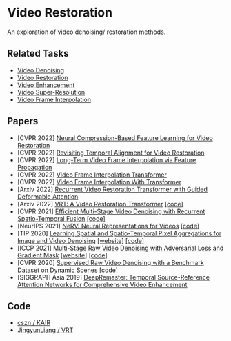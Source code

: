 # Video Restoration

An exploration of video denoising/ restoration methods.

## Related Tasks

-   [Video Denoising](https://paperswithcode.com/task/video-denoising)
-   [Video Restoration](https://paperswithcode.com/task/video-restoration)
-   [Video Enhancement](https://paperswithcode.com/task/video-enhancement)
-   [Video Super-Resolution](https://paperswithcode.com/task/video-super-resolution)
-   [Video Frame Interpolation](https://paperswithcode.com/task/video-frame-interpolation)

## Papers

-   [CVPR 2022] [Neural Compression-Based Feature Learning for Video Restoration](https://openaccess.thecvf.com/content/CVPR2022/html/Huang_Neural_Compression-Based_Feature_Learning_for_Video_Restoration_CVPR_2022_paper.html)
-   [CVPR 2022] [Revisiting Temporal Alignment for Video Restoration](https://openaccess.thecvf.com/content/CVPR2022/html/Zhou_Revisiting_Temporal_Alignment_for_Video_Restoration_CVPR_2022_paper.html)
-   [CVPR 2022] [Long-Term Video Frame Interpolation via Feature Propagation](https://openaccess.thecvf.com/content/CVPR2022/html/Argaw_Long-Term_Video_Frame_Interpolation_via_Feature_Propagation_CVPR_2022_paper.html)
-   [CVPR 2022] [Video Frame Interpolation Transformer](https://openaccess.thecvf.com/content/CVPR2022/html/Shi_Video_Frame_Interpolation_Transformer_CVPR_2022_paper.html)
-   [CVPR 2022] [Video Frame Interpolation With Transformer](https://openaccess.thecvf.com/content/CVPR2022/html/Lu_Video_Frame_Interpolation_With_Transformer_CVPR_2022_paper.html)
-   [Arxiv 2022] [Recurrent Video Restoration Transformer with Guided Deformable Attention](https://arxiv.org/abs/2206.02146)
-   [Arxiv 2022] [VRT: A Video Restoration Transformer](https://arxiv.org/abs/2201.12288) [[code]](https://github.com/jingyunliang/vrt)
-   [CVPR 2021] [Efficient Multi-Stage Video Denoising with Recurrent Spatio-Temporal Fusion](https://openaccess.thecvf.com/content/CVPR2021/html/Maggioni_Efficient_Multi-Stage_Video_Denoising_With_Recurrent_Spatio-Temporal_Fusion_CVPR_2021_paper.html) [[code]](https://github.com/Baymax-chen/EMVD)
-   [NeurIPS 2021] [NeRV: Neural Representations for Videos](https://arxiv.org/abs/2110.13903) [[code]](https://github.com/haochen-rye/nerv)
-   [TIP 2020] [Learning Spatial and Spatio-Temporal Pixel Aggregations for Image and Video Denoising](https://arxiv.org/abs/2101.10760) [[website]](https://sites.google.com/view/xiangyuxu/denoise_stpan) [[code]](https://github.com/jojo23333/STPAN)
-   [ICCP 2021] [Multi-Stage Raw Video Denoising with Adversarial Loss and Gradient Mask](https://arxiv.org/abs/2103.02861) [[website]](https://people.engr.tamu.edu/nimak/Papers/ICCP2021_denoising/index.html) [[code]](https://github.com/avinashpaliwal/MaskDnGAN)
-   [CVPR 2020] [Supervised Raw Video Denoising with a Benchmark Dataset on Dynamic Scenes](https://openaccess.thecvf.com/content_CVPR_2020/html/Yue_Supervised_Raw_Video_Denoising_With_a_Benchmark_Dataset_on_Dynamic_CVPR_2020_paper.html) [[code]](https://github.com/cao-cong/RViDeNet)
-   [SIGGRAPH Asia 2019] [DeepRemaster: Temporal Source-Reference Attention Networks for Comprehensive Video Enhancement](http://iizuka.cs.tsukuba.ac.jp/projects/remastering/en/index.html)

## Code

-   [cszn / KAIR](https://github.com/cszn/KAIR)
-   [JingyunLiang / VRT](https://github.com/JingyunLiang/VRT)
